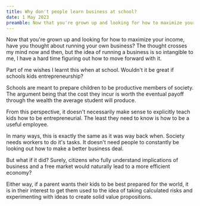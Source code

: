```yaml
---
title: Why don't people learn business at school?
date: 1 May 2023
preamble: Now that you're grown up and looking for how to maximize your income, have you thought about running your own business? The thought crosses my mind now and then, but the idea of running a business is so intangible to me, I have a hard time figuring out how to move forward with it...
---
```

Now that you're grown up and looking for how to maximize your income, have you thought about running your own business? The thought crosses my mind now and then, but the idea of running a business is so intangible to me, I have a hard time figuring out how to move forward with it.

Part of me wishes I learnt this when at school. Wouldn't it be great if schools kids entrepreneurship?

Schools are meant to prepare children to be productive members of society. The argument being that the cost they incur is worth the eventual payoff through the wealth the average student will produce.

From this perspective, it doesn't necessarily make sense to explicitly teach kids how to be entrepreneurial. The least they need to know is how to be a useful employee.

In many ways, this is exactly the same as it was way back when. Society needs workers to do it's tasks. It doesn't need people to constantly be looking out how to make a better business deal.

But what if it did? Surely, citizens who fully understand implications of business and a free market would naturally lead to a more efficient economy?

Either way, if a parent wants their kids to be best prepared for the world, it is in their interest to get them used to the idea of taking calculated risks and experimenting with ideas to create solid value propositions.
